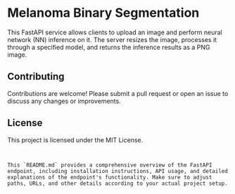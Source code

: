 # Melanoma Binary Segmentation

This FastAPI service allows clients to upload an image and perform neural network (NN) inference on it. The server resizes the image, processes it through a specified model, and returns the inference results as a PNG image.

## Contributing
Contributions are welcome! Please submit a pull request or open an issue to discuss any changes or improvements.

## License
This project is licensed under the MIT License.

```


This `README.md` provides a comprehensive overview of the FastAPI endpoint, including installation instructions, API usage, and detailed explanations of the endpoint's functionality. Make sure to adjust paths, URLs, and other details according to your actual project setup.

